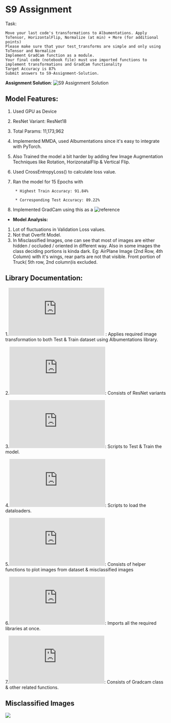 # S9 Assignment

Task: 

    Move your last code's transformations to Albumentations. Apply ToTensor, HorizontalFlip, Normalize (at min) + More (for additional points)
    Please make sure that your test_transforms are simple and only using ToTensor and Normalize
    Implement GradCam function as a module. 
    Your final code (notebook file) must use imported functions to implement transformations and GradCam functionality
    Target Accuracy is 87%
    Submit answers to S9-Assignment-Solution. 

**Assignment Solution**: ![S9 Assignment Solution](https://github.com/Gilf641/EVA4/blob/master/S9/S9Final.ipynb)

## **Model Features:**

1. Used GPU as Device
2. ResNet Variant: ResNet18
3. Total Params: 11,173,962
4. Implemented MMDA, used Albumentations since it's easy to integrate with PyTorch.
5. Also Trained the model a bit harder by adding few Image Augmentation Techniques like Rotation, HorizonatalFlip & Vertical Flip.  
6. Used CrossEntropyLoss() to calculate loss value.
7. Ran the model for 15 Epochs with 

        * Highest Train Accuracy: 91.84% 

        * Corresponding Test Accuracy: 89.22% 
8. Implemented GradCam using this as a ![reference](https://github.com/GunhoChoi/Grad-CAM-Pytorch)

* **Model Analysis:**
1. Lot of fluctuations in Validation Loss values. 
2. Not that Overfit Model.
3. In Misclassified Images, one can see that most of images are either hidden / occluded / oriented in different way. Also in some images the class deciding portions is kinda dark. Eg: AirPlane Image (2nd Row, 4th Column) with it's wings, rear parts are not that visible. Front portion of Truck( 5th row, 2nd column)is excluded.






## **Library Documentation:**

1.![alb2.py](https://github.com/Gilf641/EVA4/blob/master/S9/evaLibrary/alb2.py) : Applies required image transformation to both Test & Train dataset using Albumentations library.

2.![resNet.py](https://github.com/Gilf641/EVA4/blob/master/S9/evaLibrary/resNet.py): Consists of ResNet variants

3.![execute.py](https://github.com/Gilf641/EVA4/blob/master/S9/evaLibrary/execute.py): Scripts to Test & Train the model.

4.![DataLoaders.py](https://github.com/Gilf641/EVA4/blob/master/S9/evaLibrary/DataLoaders.py): Scripts to load the dataloaders.

5.![displayData.py](https://github.com/Gilf641/EVA4/blob/master/S9/evaLibrary/visualizeData.py): Consists of helper functions to plot images from dataset & misclassified images

6.![rohan_library](https://github.com/Gilf641/EVA4/blob/master/S9/evaLibrary/rohan_library.py): Imports all the required libraries at once.

7.![Gradcam](https://github.com/Gilf641/EVA4/blob/master/S9/evaLibrary/Gradcam.py): Consists of Gradcam class & other related functions.



## **Misclassified Images**

![](https://github.com/Gilf641/EVA4/blob/master/S9/Misclassfied.png)
